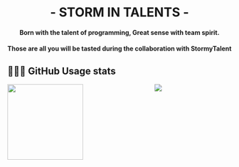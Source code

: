 <h1 align="center">- STORM IN TALENTS -</h1>
<div align="center">
<h4>Born with the talent of programming, Great sense with team spirit.</h4>
<h4>Those are all you will be tasted during the collaboration with StormyTalent</h4>
  </div>
<div>
  <h2>👨🏻‍💻 GitHub Usage stats</h2>
  <div align="center"><img height="170" align="left" src="https://github-readme-stats.vercel.app/api?username=StormyTalents&show_icons=true&theme=radical&show_owner=false" />
  <img src="https://github-readme-stats.vercel.app/api/top-langs/?username=StormyTalents&layout=compact" /></div>
</div>
